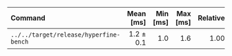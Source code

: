 | Command | Mean [ms] | Min [ms] | Max [ms] | Relative |
|:---|---:|---:|---:|---:|
| `../../target/release/hyperfine-bench` | 1.2 ± 0.1 | 1.0 | 1.6 | 1.00 |
